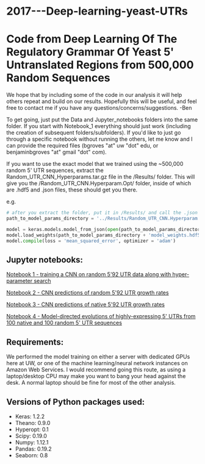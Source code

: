 # 2017---Deep-learning-yeast-UTRs

# Code from Deep Learning Of The Regulatory Grammar Of Yeast 5' Untranslated Regions from 500,000 Random Sequences
We hope that by including some of the code in our analysis it will help others repeat and build on our results. Hopefully this will be useful, and feel free to contact me if you have any questions/concerns/suggestions. -Ben

To get going, just put the Data and Jupyter_notebooks folders into the same folder. If you start with Notebook_1 everything should just work (including the creation of subsequent folders/subfolders). If you'd like to just go through a specific notebook without running the others, let me know and I can provide the required files (bgroves "at" uw "dot" edu, or benjaminbgroves "at" gmail "dot" com).


If you want to use the exact model that we trained using the ~500,000 random 5' UTR sequences, extract the Random_UTR_CNN_Hyperparams.tar.gz file in the /Results/ folder. This will give you the /Random_UTR_CNN.Hyperparam.Opt/ folder, inside of which are .hdf5 and .json files, these should get you there.

e.g.
```Python
# after you extract the folder, put it in /Results/ and call the .json and .hdf5 with keras.
path_to_model_params_directory = '../Results/Random_UTR_CNN.Hyperparam.Opt/'

model = keras.models.model_from_json(open(path_to_model_params_directory + 'model_arch.json').read())
model.load_weights(path_to_model_params_directory + 'model_weights.hdf5')
model.compile(loss = 'mean_squared_error', optimizer = 'adam')
```


## Jupyter notebooks:
[Notebook 1 - training a CNN on random 5\'92 UTR data along with hyper-parameter search](./Jupyter_notebooks/Notebook_1_CNN_Model_Training_with_Hyperparameter_Search.ipynb)

[Notebook 2 - CNN predictions of random 5\'92 UTR growth rates](./Jupyter_notebooks/Notebook_2_CNN_Predictions_of_Random_UTR_HIS3_data.ipynb)

[Notebook 3 - CNN predictions of native 5\'92 UTR growth rates](./Jupyter_notebooks/Notebook_3_CNN_Predictions_of_Native_UTR_HIS3_data.ipynb)

[Notebook 4 - Model-directed evolutions of highly-expressing 5' UTRs from 100 native and 100 random 5' UTR sequences](./Jupyter_notebooks/Notebook_4_Generating_Model_Directed_Evolution_of_UTRs_From_100_Native_and_Random_UTRs.ipynb)


## Requirements:
We performed the model training on either a server with dedicated GPUs here at UW, or one of the machine learning/neural network instances on Amazon Web Services. I would recommend going this route, as using a laptop/desktop CPU may make you want to bang your head against the desk. A normal laptop should be fine for most of the other analysis.


## Versions of Python packages used:
- Keras:		1.2.2
- Theano:		0.9.0
- Hyperopt:	0.1
- Scipy:		0.19.0
- Numpy:		1.12.1
- Pandas:		0.19.2
- Seaborn:	0.8

